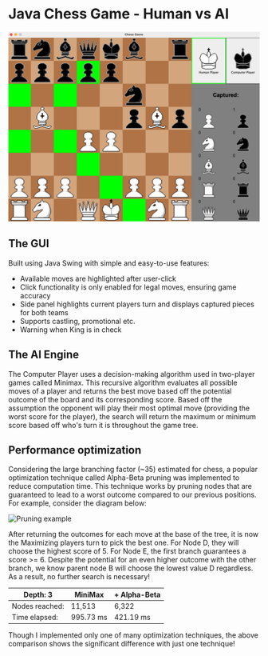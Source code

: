 # Java Chess Game - Human vs AI

![Chess](res/ChessScreenshot.png)

## The GUI
Built using Java Swing with simple and easy-to-use features:
* Available moves are highlighted after user-click
* Click functionality is only enabled for legal moves, ensuring game accuracy
* Side panel highlights current players turn and displays captured pieces for both teams
* Supports castling, promotional etc.
* Warning when King is in check

## The AI Engine
The Computer Player uses a decision-making algorithm used in two-player games called Minimax.
This recursive algorithm evaluates all possible moves of a player and returns the best move based off the potential outcome of the board and its corresponding score. 
Based off the assumption the opponent will play their most optimal move (providing the worst score for the player), the search will return the maximum or minimum score based off who's turn it is throughout the game tree.

## Performance optimization
Considering the large branching factor (~35) estimated for chess, a popular optimization technique called Alpha-Beta pruning was implemented to reduce computation time. This technique works by pruning nodes that are guaranteed to lead to a worst outcome compared to our previous positions.
For example, consider the diagram below:

![Pruning example](https://media.geeksforgeeks.org/wp-content/uploads/MIN_MAX2.jpg)

After returning the outcomes for each move at the base of the tree, it is now the Maximizing players turn to pick the best one. For Node D, they will choose the highest score of 5. For Node E, the first branch guarantees a score >= 6. Despite the potential for an even higher outcome with the other branch, we know parent node B will choose the lowest value D regardless. As a result, no further search is necessary!

| Depth: 3       | MiniMax   | + Alpha-Beta |
|----------------|-----------|--------------|
| Nodes reached: | 11,513    | 6,322        |
| Time elapsed:  | 995.73 ms | 421.19 ms    |

Though I implemented only one of many optimization techniques, the above comparison shows the significant difference with just one technique! 